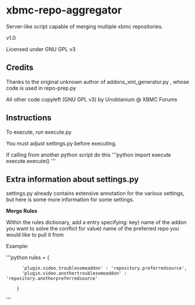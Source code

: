 xbmc-repo-aggregator
====================

Server-like script capable of merging multiple xbmc repositories.

v1.0

Licensed under GNU GPL v3


Credits
-------

Thanks to the original unknown author of addons_xml_generator.py , whose code is used in repo-prep.py

All other code copyleft (GNU GPL v3) by Unobtanium @ XBMC Forums


Instructions
------------

To execute, run execute.py

You must adjust settings.py before executing.

If calling from another python script do this
'''python
import execute
execute.execute()
'''



Extra information about settings.py
------------------------------------

settings.py already contains extensive annotation for the various settings, but here is some more information for some settings.

__Merge Rules__

Within the rules dictionary, add a entry specifying:
key) name of the addon you want to solve the conflict for
value) name of the preferred repo you would like to pull it from

Example:

'''python
rules = {
    
          'plugin.video.troublesomeaddon' : 'repository.preferredsource',
          'plugin.video.anothertroublesomeaddon' : 'repository.anotherpreferredsource'

        }
'''